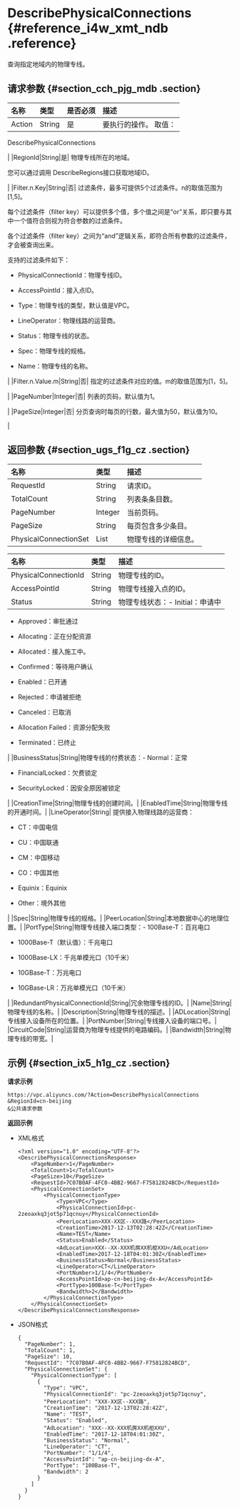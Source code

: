 # DescribePhysicalConnections {#reference_i4w_xmt_ndb .reference}

查询指定地域内的物理专线。

## 请求参数 {#section_cch_pjg_mdb .section}

|名称|类型|是否必须|描述|
|:-|:-|:---|:-|
|Action|String|是| 要执行的操作。 取值：

 DescribePhysicalConnections

 |
|RegionId|String|是| 物理专线所在的地域。

 您可以通过调用 DescribeRegions接口获取地域ID。

 |
|Filter.n.Key|String|否| 过滤条件，最多可提供5个过滤条件。n的取值范围为\[1,5\]。

 每个过滤条件（filter key）可以提供多个值，多个值之间是“or”关系，即只要与其中一个值符合则视为符合参数的过滤条件。

 各个过滤条件（filter key）之间为“and”逻辑关系，即符合所有参数的过滤条件，才会被查询出来。

 支持的过滤条件如下：

-   PhysicalConnectionId：物理专线ID。

-   AccessPointId：接入点ID。

-   Type：物理专线的类型，默认值是VPC。

-   LineOperator：物理线路的运营商。

-   Status：物理专线的状态。

-   Spec：物理专线的规格。

-   Name：物理专线的名称。


 |
|Filter.n.Value.m|String|否| 指定的过滤条件对应的值。m的取值范围为\[1，5\]。

 |
|PageNumber|Integer|否| 列表的页码，默认值为1。

 |
|PageSize|Integer|否| 分页查询时每页的行数，最大值为50，默认值为10。

 |

## 返回参数 {#section_ugs_f1g_cz .section}

|名称|类型|描述|
|:-|:-|:-|
|RequestId|String|请求ID。|
|TotalCount|String|列表条条目数。|
|PageNumber|Integer|当前页码。|
|PageSize|String|每页包含多少条目。|
|PhysicalConnectionSet|List|物理专线的详细信息。|

|名称|类型|描述|
|:-|:-|:-|
|PhysicalConnectionId|String|物理专线的ID。|
|AccessPointId|String|物理专线接入点的ID。|
|Status|String|物理专线状态：-   Initial：申请中

-   Approved：审批通过

-   Allocating：正在分配资源

-   Allocated：接入施工中。

-   Confirmed：等待用户确认

-   Enabled：已开通

-   Rejected：申请被拒绝

-   Canceled：已取消

-   Allocation Failed：资源分配失败

-   Terminated：已终止


|
|BusinessStatus|String|物理专线的付费状态：-   Normal：正常

-   FinancialLocked：欠费锁定

-   SecurityLocked：因安全原因被锁定


|
|CreationTime|String|物理专线的创建时间。|
|EnabledTime|String|物理专线的开通时间。|
|LineOperator|String| 提供接入物理线路的运营商：

-   CT：中国电信

-   CU：中国联通

-   CM：中国移动

-   CO：中国其他

-   Equinix：Equinix

-   Other：境外其他


 |
|Spec|String|物理专线的规格。|
|PeerLocation|String|本地数据中心的地理位置。|
|PortType|String|物理专线接入端口类型：-   100Base-T：百兆电口

-   1000Base-T（默认值）：千兆电口

-   1000Base-LX：千兆单模光口（10千米）

-   10GBase-T：万兆电口

-   10GBase-LR：万兆单模光口（10千米）


|
|RedundantPhysicalConnectionId|String|冗余物理专线的ID。|
|Name|String|物理专线的名称。|
|Description|String|物理专线的描述。|
|ADLocation|String|专线接入设备所在的位置。|
|PortNumber|String|专线接入设备的端口号。|
|CircuitCode|String|运营商为物理专线提供的电路编码。|
|Bandwidth|String|物理专线的带宽。|

## 示例 {#section_ix5_h1g_cz .section}

**请求示例**

``` {#createVPCpub}
https://vpc.aliyuncs.com/?Action=DescribePhysicalConnections
&RegionId=cn-beijing
&公共请求参数
```

**返回示例**

-   XML格式

    ```
    <?xml version="1.0" encoding="UTF-8"?>
    <DescribePhysicalConnectionsResponse>
    	<PageNumber>1</PageNumber>
    	<TotalCount>1</TotalCount>
    	<PageSize>10</PageSize>
    	<RequestId>7C07B0AF-4FC0-4BB2-9667-F75812824BCD</RequestId>
    	<PhysicalConnectionSet>
    		<PhysicalConnectionType>
    			<Type>VPC</Type>
    			<PhysicalConnectionId>pc-2zeoaxkq3jot5p71qcnuy</PhysicalConnectionId>
    			<PeerLocation>XXX-XX区--XXX路</PeerLocation>
    			<CreationTime>2017-12-13T02:28:42Z</CreationTime>
    			<Name>TEST</Name>
    			<Status>Enabled</Status>
    			<AdLocation>XXX--XX-XXX机房XX机柜XXU</AdLocation>
    			<EnabledTime>2017-12-18T04:01:30Z</EnabledTime>
    			<BusinessStatus>Normal</BusinessStatus>
    			<LineOperator>CT</LineOperator>
    			<PortNumber>1/1/4</PortNumber>
    			<AccessPointId>ap-cn-beijing-dx-A</AccessPointId>
    			<PortType>100Base-T</PortType>
    			<Bandwidth>2</Bandwidth>
    		</PhysicalConnectionType>
    	</PhysicalConnectionSet>	
    </DescribePhysicalConnectionsResponse>
    ```

-   JSON格式

    ```
    {
      "PageNumber": 1,
      "TotalCount": 1,
      "PageSize": 10,
      "RequestId": "7C07B0AF-4FC0-4BB2-9667-F75812824BCD",
      "PhysicalConnectionSet": {
        "PhysicalConnectionType": [
          {
            "Type": "VPC",
            "PhysicalConnectionId": "pc-2zeoaxkq3jot5p71qcnuy",
            "PeerLocation": "XXX-XX区--XXX路",
            "CreationTime": "2017-12-13T02:28:42Z",
            "Name": "TEST",
            "Status": "Enabled",
            "AdLocation": "XXX--XX-XXX机房XX机柜XXU",
            "EnabledTime": "2017-12-18T04:01:30Z",
            "BusinessStatus": "Normal",
            "LineOperator": "CT",
            "PortNumber": "1/1/4",
            "AccessPointId": "ap-cn-beijing-dx-A",
            "PortType": "100Base-T",
            "Bandwidth": 2
          }
        ]
      }
    }
    ```


